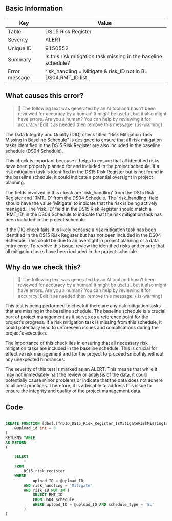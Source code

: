 ## Basic Information
| Key         | Value          |
|-------------|----------------|
| Table       | DS15 Risk Register |
| Severity    | ALERT |
| Unique ID   | 9150552   |
| Summary     | Is this risk mitigation task missing in the baseline schedule? |
| Error message | risk_handling = Mitigate & risk_ID not in BL DS04.RMT_ID list. |

## What causes this error?

> :robot: The following text was generated by an AI tool and hasn't been reviewed for accuracy by a human! It might be useful, but it also might have errors. Are you a human? You can help by reviewing it for accuracy! Edit it as needed then remove this message.
{.is-warning}

The Data Integrity and Quality (DIQ) check titled "Risk Mitigation Task Missing In Baseline Schedule" is designed to ensure that all risk mitigation tasks identified in the DS15 Risk Register are also included in the baseline schedule (DS04 Schedule). 

This check is important because it helps to ensure that all identified risks have been properly planned for and included in the project schedule. If a risk mitigation task is identified in the DS15 Risk Register but is not found in the baseline schedule, it could indicate a potential oversight in project planning.

The fields involved in this check are 'risk_handling' from the DS15 Risk Register and 'RMT_ID' from the DS04 Schedule. The 'risk_handling' field should have the value 'Mitigate' to indicate that the risk is being actively managed. The 'risk_ID' field in the DS15 Risk Register should match a 'RMT_ID' in the DS04 Schedule to indicate that the risk mitigation task has been included in the project schedule.

If the DIQ check fails, it is likely because a risk mitigation task has been identified in the DS15 Risk Register but has not been included in the DS04 Schedule. This could be due to an oversight in project planning or a data entry error. To resolve this issue, review the identified risks and ensure that all mitigation tasks have been included in the project schedule.
## Why do we check this?

> :robot: The following text was generated by an AI tool and hasn't been reviewed for accuracy by a human! It might be useful, but it also might have errors. Are you a human? You can help by reviewing it for accuracy! Edit it as needed then remove this message.
{.is-warning}

This test is being performed to check if there are any risk mitigation tasks that are missing in the baseline schedule. The baseline schedule is a crucial part of project management as it serves as a reference point for the project's progress. If a risk mitigation task is missing from this schedule, it could potentially lead to unforeseen issues and complications during the project's execution.

The importance of this check lies in ensuring that all necessary risk mitigation tasks are included in the baseline schedule. This is crucial for effective risk management and for the project to proceed smoothly without any unexpected hindrances. 

The severity of this test is marked as an ALERT. This means that while it may not immediately halt the review or analysis of the data, it could potentially cause minor problems or indicate that the data does not adhere to all best practices. Therefore, it is advisable to address this issue to ensure the integrity and quality of the project management data.
## Code

```sql

CREATE FUNCTION [dbo].[fnDIQ_DS15_Risk_Register_IsMitigateRiskMissingInDS04] (
	@upload_id int = 0
)
RETURNS TABLE
AS RETURN
(
	
	SELECT 
		*
	FROM 
		DS15_risk_register
	WHERE 
			upload_ID = @upload_ID
		AND risk_handling = 'Mitigate'
		AND risk_ID NOT IN (
			SELECT RMT_ID
			FROM DS04_schedule
			WHERE upload_ID = @upload_ID AND schedule_type = 'BL'
		)
)
```
